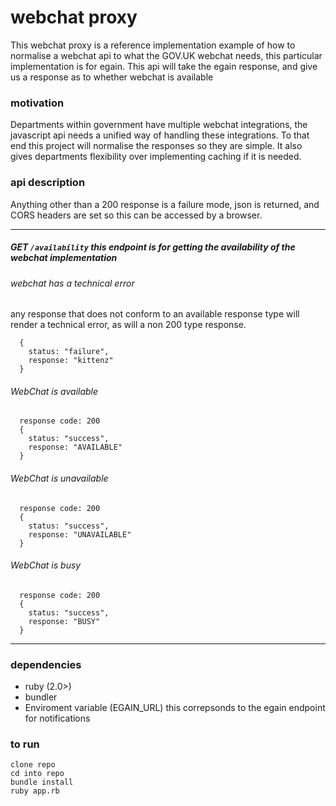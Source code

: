 # webchat proxy
This webchat proxy is a reference implementation example of how to normalise a webchat api to what the GOV.UK webchat needs, this particular implementation is for egain. This api will take the egain response, and give us a response as to whether webchat is available

### motivation
Departments within government have multiple webchat integrations, the javascript api needs a unified way of
handling these integrations. To that end this project will normalise the responses so they are simple. It also
gives departments flexibility over implementing caching if it is needed.


### api description
Anything other than a 200 response is a failure mode, json is returned, and CORS headers are
set so this can be accessed by a browser.

---
##### GET `/availability` this endpoint is for getting the availability of the webchat implementation
###### webchat has a technical error
any response that does not conform to an available response type will render a technical error,
as will a non 200 type response.

```
  {
    status: "failure",
    response: "kittenz"
  }

```
###### WebChat is available
```
  response code: 200
  {
    status: "success",
    response: "AVAILABLE"
  }
```
###### WebChat is unavailable
```
  response code: 200
  {
    status: "success",
    response: "UNAVAILABLE"
  }
```
###### WebChat is busy
```
  response code: 200
  {
    status: "success",
    response: "BUSY"
  }
```
---


### dependencies

 - ruby (2.0>)
 - bundler
 - Enviroment variable (EGAIN_URL) this correpsonds to the egain endpoint for notifications

### to run
```
clone repo
cd into repo
bundle install
ruby app.rb
```
